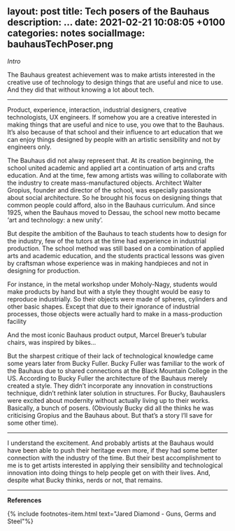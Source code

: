 layout: post
title:  Tech posers of the Bauhaus
description: ...
date:   2021-02-21 10:08:05 +0100
categories: notes
socialImage: bauhausTechPoser.png
---


*Intro*

The Bauhaus greatest achievement was to make artists interested in the creative use of technology to design things that are useful and nice to use. And they did that without knowing a lot about tech.

---

Product, experience, interaction, industrial designers, creative technologists, UX engineers. If somehow you are a creative interested in making things that are useful and nice to use, you owe that to the Bauhaus. It’s also because of that school and their influence to art education that we can enjoy things designed by people with an artistic sensibility and not by engineers only.

The Bauhaus did not alway represent that. At its creation beginning, the school united academic and applied art a continuation of arts and crafts education. And at the time, few among artists was willing to collaborate with the industry to create mass-manufactured objects. Architect Walter Gropius, founder and director of the school, was especially passionate about social architecture. So he brought  his focus on designing things that common people could afford, also in the Bauhaus curriculum. And since 1925, when the Bauhaus moved to Dessau, the school new motto became ‘art and technology: a new unity’.

But despite the ambition of the Bauhaus to teach students how to design for the industry, few of the tutors at the time had experience in industrial production. The school method was still based on a combination of applied arts and academic education, and the students practical lessons was given by craftsman whose experience was in making handpieces and not in designing for production.

For instance, in the metal workshop under Moholy-Nagy, students would make products by hand but with a style they thought would be easy to reproduce industrially. So their objects were made of spheres, cylinders and other basic shapes. Except that due to their ignorance of industrial processes, those objects were actually hard to make in a mass-production facility

And the most iconic Bauhaus product output, Marcel Breuer’s tubular chairs, was inspired by bikes…

But the sharpest critique of their lack of technological knowledge came some years later from Bucky Fuller. Bucky Fuller was familiar to the work of the Bauhaus due to shared connections at the Black Mountain College in the US. According to Bucky Fuller the architecture of the Bauhaus merely created a style. They didn’t incorporate any innovation in constructions technique, didn’t rethink later solution in structures. For Bucky, Bauhauslers were excited about modernity without actually living up to their works. Basically, a bunch of posers. (Obviously Bucky did all the thinks he was criticising Gropius and the Bauhaus about.  But that’s a story I’ll save for some other time).

---
I understand the excitement. And probably artists at the Bauhaus would have been able to push their heritage even more, if they had some better connection with the industry of the time. But their best accomplishment to me is to get artists interested in applying their sensibility and technological innovation into doing things to help people get on with their lives. And, despite what Bucky thinks, nerds or not, that remains.


----

**References**

{% include footnotes-item.html text="Jared Diamond - Guns, Germs and Steel"%}

